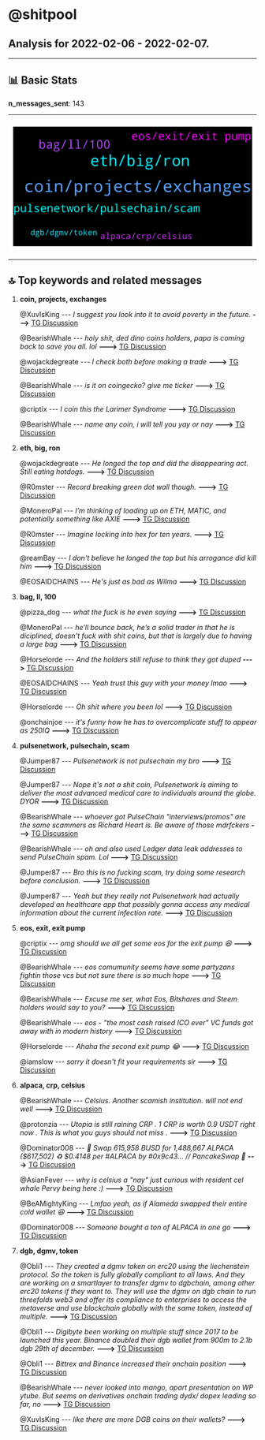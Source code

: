 # **@shitpool**
 ## Analysis for **2022-02-06** - **2022-02-07**.

---

## 📊 **Basic Stats**

**n_messages_sent**: 143

---
![wordcloud](shitpool_1Days_wordcloud.png)

---


## 🔝 **Top keywords and related messages**

1. **coin, projects, exchanges**

    @XuvIsKing --- *I suggest you look into it to avoid poverty in the future.* **--->** [TG Discussion](https://t.me/shitpool/723463)

    @BearishWhale --- *holy shit, ded dino coins holders, papa is coming back to save you all. lol* **--->** [TG Discussion](https://t.me/shitpool/723616)

    @wojackdegreate --- *I check both before making a trade* **--->** [TG Discussion](https://t.me/shitpool/723673)

    @BearishWhale --- *is it on coingecko? give me ticker* **--->** [TG Discussion](https://t.me/shitpool/723432)

    @criptix --- *I coin this the Larimer Syndrome* **--->** [TG Discussion](https://t.me/shitpool/723626)

    @BearishWhale --- *name any coin, i will tell you yay or nay* **--->** [TG Discussion](https://t.me/shitpool/723449)

2. **eth, big, ron**

    @wojackdegreate --- *He longed the top and did the disappearing act. Still eating hotdogs.* **--->** [TG Discussion](https://t.me/shitpool/723688)

    @R0mster --- *Record breaking green dot wall though.* **--->** [TG Discussion](https://t.me/shitpool/723504)

    @MoneroPal --- *I’m thinking of loading up on ETH, MATIC, and potentially something like AXIE* **--->** [TG Discussion](https://t.me/shitpool/723724)

    @R0mster --- *Imagine locking into hex for ten years.* **--->** [TG Discussion](https://t.me/shitpool/723444)

    @reamBay --- *I don't believe he longed the top but his arrogance did kill him* **--->** [TG Discussion](https://t.me/shitpool/723690)

    @EOSAIDCHAINS --- *He's just as bad as Wilma* **--->** [TG Discussion](https://t.me/shitpool/723652)

3. **bag, ll, 100**

    @pizza_dog --- *what the fuck is he even saying* **--->** [TG Discussion](https://t.me/shitpool/723535)

    @MoneroPal --- *he’ll bounce back, he’s a solid trader in that he is diciplined, doesn’t fuck with shit coins, but that is largely due to having a large bag* **--->** [TG Discussion](https://t.me/shitpool/723767)

    @Horselorde --- *And the holders still refuse to think they got duped* **--->** [TG Discussion](https://t.me/shitpool/723624)

    @EOSAIDCHAINS --- *Yeah trust this guy with your money lmao* **--->** [TG Discussion](https://t.me/shitpool/723651)

    @Horselorde --- *Oh shit where you been lol* **--->** [TG Discussion](https://t.me/shitpool/723644)

    @onchainjoe --- *it's funny how he has to overcomplicate stuff to appear as 250IQ* **--->** [TG Discussion](https://t.me/shitpool/723566)

4. **pulsenetwork, pulsechain, scam**

    @Jumper87 --- *Pulsenetwork is not pulsechain my bro* **--->** [TG Discussion](https://t.me/shitpool/723425)

    @Jumper87 --- *Nope it's not a shit coin, Pulsenetwork is aiming to deliver the most advanced medical care to individuals around the globe. DYOR* **--->** [TG Discussion](https://t.me/shitpool/723422)

    @BearishWhale --- *whoever got PulseChain "interviews/promos" are the same scammers as Richard Heart is. Be aware of those mdrfckers* **--->** [TG Discussion](https://t.me/shitpool/723429)

    @BearishWhale --- *oh and also used Ledger data leak addresses to send PulseChain spam. Lol* **--->** [TG Discussion](https://t.me/shitpool/723426)

    @Jumper87 --- *Bro this is no fucking scam, try doing some research before conclusion.* **--->** [TG Discussion](https://t.me/shitpool/723416)

    @Jumper87 --- *Yeah but they really not Pulsenetwork had actually developed an healthcare app that possibly gonna access any medical information about the current infection rate.* **--->** [TG Discussion](https://t.me/shitpool/723431)

5. **eos, exit, exit pump**

    @criptix --- *omg should we all get some eos for the exit pump 😆* **--->** [TG Discussion](https://t.me/shitpool/723618)

    @BearishWhale --- *eos comumunity seems have some partyzans fightin those vcs but not sure there is so much hope* **--->** [TG Discussion](https://t.me/shitpool/723628)

    @BearishWhale --- *Excuse me ser, what Eos, Bitshares and Steem holders would say to you?* **--->** [TG Discussion](https://t.me/shitpool/723615)

    @BearishWhale --- *eos - "the most cash raised ICO ever" VC funds got away with in modern history* **--->** [TG Discussion](https://t.me/shitpool/723622)

    @Horselorde --- *Ahaha the second exit pump 😂* **--->** [TG Discussion](https://t.me/shitpool/723620)

    @iamslow --- *sorry it doesn't fit your requirements sir* **--->** [TG Discussion](https://t.me/shitpool/723554)

6. **alpaca, crp, celsius**

    @BearishWhale --- *Celsius. Another scamish institution. will not end well* **--->** [TG Discussion](https://t.me/shitpool/723445)

    @protonzia --- *Utopia is still raining CRP . 1 CRP is worth 0.9 USDT right now . This is what you guys should not miss .* **--->** [TG Discussion](https://t.me/shitpool/723687)

    @Dominator008 --- *🚀 Swap 615,958 BUSD for 1,488,667 ALPACA ($617,502) ♻️ $0.4148 per #ALPACA by #0x9c43... // PancakeSwap 🥞* **--->** [TG Discussion](https://t.me/shitpool/723609)

    @AsianFever --- *why is celsius a "nay" just curious with resident cel whale Pervy being here :)* **--->** [TG Discussion](https://t.me/shitpool/723512)

    @BeAMightyKing --- *Lmfao yeah, as if Alameda swapped their entire cold wallet 😆* **--->** [TG Discussion](https://t.me/shitpool/723507)

    @Dominator008 --- *Someone bought a ton of ALPACA in one go* **--->** [TG Discussion](https://t.me/shitpool/723610)

7. **dgb, dgmv, token**

    @Obli1 --- *They created a dgmv token on erc20 using the liechenstein protocol. So the token is fully globally compliant to all laws. And they are working on a smartlayer to transfer dgmv to dgbchain, among other erc20 tokens if they want to.  They will use the dgmv on dgb chain to run threefolds web3 and offer its compliance to enterprises to access the metaverse and use blockchain globally with the same token, instead of multiple.* **--->** [TG Discussion](https://t.me/shitpool/723590)

    @Obli1 --- *Digibyte been working on multiple stuff since 2017 to be launched this year. Binance doubled their dgb wallet from 900m to 2.1b dgb 29th of december.* **--->** [TG Discussion](https://t.me/shitpool/723567)

    @Obli1 --- *Bittrex and Binance increased their onchain position* **--->** [TG Discussion](https://t.me/shitpool/723591)

    @BearishWhale --- *never looked into mango, apart presentation on WP ytube. But seems on derivatives onchain trading dydx/ dopex leading so far, no* **--->** [TG Discussion](https://t.me/shitpool/723460)

    @XuvIsKing --- *like there are more DGB coins on their wallets?* **--->** [TG Discussion](https://t.me/shitpool/723597)

